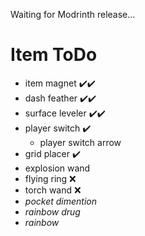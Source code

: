 Waiting for Modrinth release...


# Item ToDo

- item magnet ✔️✔️
- dash feather ✔️✔️
- surface leveler ✔️✔️
- player switch ✔️
    - player switch arrow
- grid placer ✔️
- explosion wand
- flying ring ❌
- torch wand ❌
- _pocket dimention_
- _rainbow drug_
- _rainbow_
